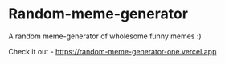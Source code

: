 # Random-meme-generator
A random meme-generator of wholesome funny memes :)

Check it out - https://random-meme-generator-one.vercel.app


